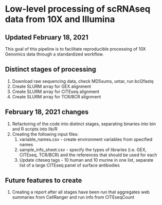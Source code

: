 # Low-level processing of scRNAseq data from 10X and Illumina
## Updated February 18, 2021

This goal of this pipeline is to facilitate reproducible processing of 10X Genomics data through a standardized workflow.

## Distinct stages of processing

1. Download raw sequencing data, check MD5sums, untar, run bcl2fastq
2. Create SLURM array for GEX alignment
3. Create SLURM array for CITEseq alignment
4. Create SLURM array for TCR/BCR alignment

## February 18, 2021 changes

1. Refactoring of the code into distinct stages, separating binaries into bin and R scripts into lib/R
2. Creating the following input files:
    1. variable_names.csv - create environment variables from specified names
    2. sample_info_sheet.csv - specify the types of libraries (i.e. GEX, CITEseq, TCR/BCR) and the references that should be used for each
    3. Update citeseq tags - 10 human and 10 murine in one list, separate list of a large CITEseq panel of surface antibodies

## Future features to create

1. Creating a report after all stages have been run that aggregates web summaries from CellRanger and run info from CITEseqCount
